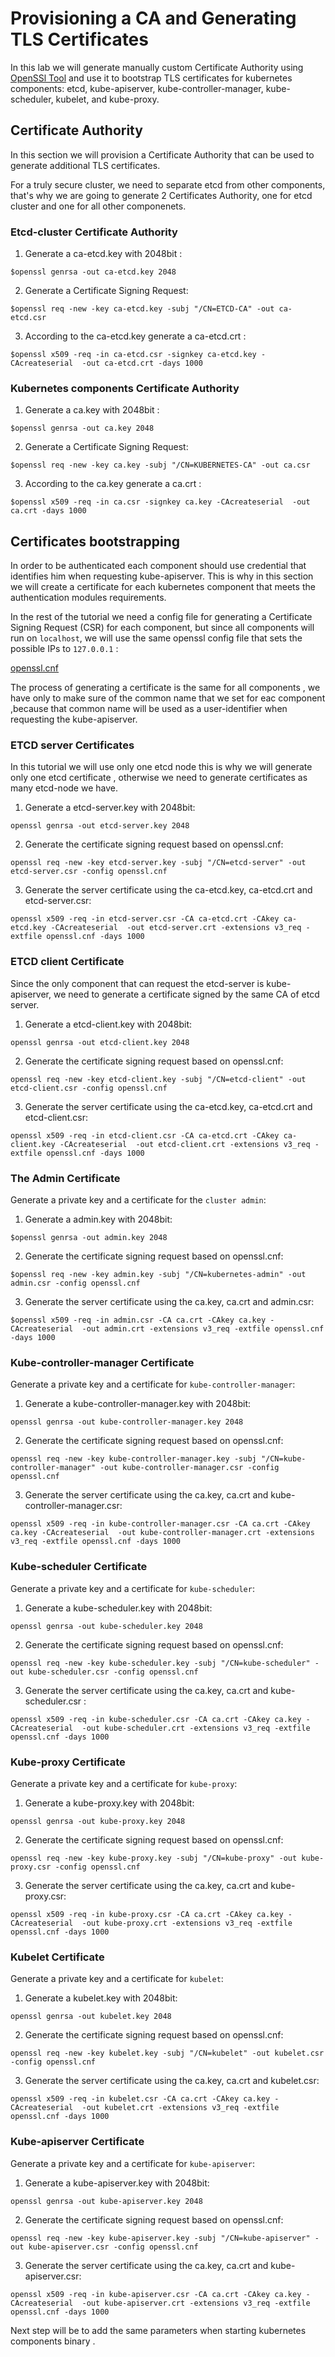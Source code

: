 # Provisioning a CA and Generating TLS Certificates

In this lab we will generate manually custom Certificate Authority using [OpenSSl Tool](https://www.openssl.org/) and use it to bootstrap TLS certificates for kubernetes components: etcd, kube-apiserver, kube-controller-manager, kube-scheduler, kubelet, and kube-proxy.

## Certificate Authority

In this section we will provision a Certificate Authority that can be used to generate additional TLS certificates.

For a truly secure cluster, we need to separate etcd from other components, that's why we are going to generate 2 Certificates Authority, one for etcd cluster and one for all other componenets.

### Etcd-cluster Certificate Authority

1. Generate a ca-etcd.key with 2048bit :
```
$openssl genrsa -out ca-etcd.key 2048
```
2. Generate a Certificate Signing Request:
```
$openssl req -new -key ca-etcd.key -subj "/CN=ETCD-CA" -out ca-etcd.csr
```
3. According to the ca-etcd.key generate a ca-etcd.crt :
```
$openssl x509 -req -in ca-etcd.csr -signkey ca-etcd.key -CAcreateserial  -out ca-etcd.crt -days 1000
```

### Kubernetes components Certificate Authority

1. Generate a ca.key with 2048bit :
```
$openssl genrsa -out ca.key 2048
```
2. Generate a Certificate Signing Request:
```
$openssl req -new -key ca.key -subj "/CN=KUBERNETES-CA" -out ca.csr
```
3. According to the ca.key generate a ca.crt :
```
$openssl x509 -req -in ca.csr -signkey ca.key -CAcreateserial  -out ca.crt -days 1000
```


## Certificates bootstrapping


In order to be authenticated each component should use credential that identifies him when requesting kube-apiserver.
This is why in this section we will create a certificate for each kubernetes component that meets the authentication modules requirements.

In the rest of the tutorial we need a config file for generating a Certificate Signing Request (CSR) for each component, but since all components will run on `localhost`, we will use the same openssl config file that sets the possible IPs to `127.0.0.1` :

[openssl.cnf](https://gist.github.com/AbirHamzi/d33ea331a0ca0caefa3c6eaf460a70fe.js)

The process of generating a certificate is the same for all components , we  have only to make sure of the common name that we set for eac component ,because that common name will be used as a user-identifier when requesting the kube-apiserver.


### ETCD server Certificates

In this tutorial we will use only one etcd node this is why we will generate only one etcd certificate , otherwise we need  to generate certificates as many etcd-node we have.

1. Generate a etcd-server.key with 2048bit:
```
openssl genrsa -out etcd-server.key 2048
```
2. Generate the certificate signing request based on openssl.cnf:
```
openssl req -new -key etcd-server.key -subj "/CN=etcd-server" -out etcd-server.csr -config openssl.cnf
```

3. Generate the server certificate using the ca-etcd.key, ca-etcd.crt and etcd-server.csr:

```
openssl x509 -req -in etcd-server.csr -CA ca-etcd.crt -CAkey ca-etcd.key -CAcreateserial  -out etcd-server.crt -extensions v3_req -extfile openssl.cnf -days 1000
```
###  ETCD client Certificate

Since the only component that can request the etcd-server is kube-apiserver, we need to generate a certificate signed by the same CA of etcd server.

1. Generate a etcd-client.key with 2048bit:

```
openssl genrsa -out etcd-client.key 2048
```
2. Generate the certificate signing request based on openssl.cnf:

```
openssl req -new -key etcd-client.key -subj "/CN=etcd-client" -out etcd-client.csr -config openssl.cnf
```
3. Generate the server certificate using the ca-etcd.key, ca-etcd.crt and etcd-client.csr:
```
openssl x509 -req -in etcd-client.csr -CA ca-etcd.crt -CAkey ca-client.key -CAcreateserial  -out etcd-client.crt -extensions v3_req -extfile openssl.cnf -days 1000
```


###  The Admin Certificate
Generate a private key and a certificate for the `cluster admin`:

1. Generate a admin.key with 2048bit:
```
$openssl genrsa -out admin.key 2048
```
2. Generate the certificate signing request based on openssl.cnf:

```
$openssl req -new -key admin.key -subj "/CN=kubernetes-admin" -out admin.csr -config openssl.cnf
```

3. Generate the server certificate using the ca.key, ca.crt and admin.csr:
```
$openssl x509 -req -in admin.csr -CA ca.crt -CAkey ca.key -CAcreateserial  -out admin.crt -extensions v3_req -extfile openssl.cnf -days 1000
```
###  Kube-controller-manager Certificate
Generate a private key and a certificate for `kube-controller-manager`:

1. Generate a kube-controller-manager.key with 2048bit:

```
openssl genrsa -out kube-controller-manager.key 2048
```
2. Generate the certificate signing request based on openssl.cnf:

```
openssl req -new -key kube-controller-manager.key -subj "/CN=kube-controller-manager" -out kube-controller-manager.csr -config openssl.cnf
```
3. Generate the server certificate using the ca.key, ca.crt and kube-controller-manager.csr:

```
openssl x509 -req -in kube-controller-manager.csr -CA ca.crt -CAkey ca.key -CAcreateserial  -out kube-controller-manager.crt -extensions v3_req -extfile openssl.cnf -days 1000
```

###  Kube-scheduler Certificate

Generate a private key and a certificate for `kube-scheduler`:

1. Generate a kube-scheduler.key with 2048bit:

```
openssl genrsa -out kube-scheduler.key 2048
```
2. Generate the certificate signing request based on openssl.cnf:

```
openssl req -new -key kube-scheduler.key -subj "/CN=kube-scheduler" -out kube-scheduler.csr -config openssl.cnf
```
3. Generate the server certificate using the ca.key, ca.crt and kube-scheduler.csr :

```
openssl x509 -req -in kube-scheduler.csr -CA ca.crt -CAkey ca.key -CAcreateserial  -out kube-scheduler.crt -extensions v3_req -extfile openssl.cnf -days 1000
```

###  Kube-proxy Certificate

Generate a private key and a certificate for `kube-proxy`:

1. Generate a kube-proxy.key with 2048bit:

```
openssl genrsa -out kube-proxy.key 2048
```
2. Generate the certificate signing request based on openssl.cnf:

```
openssl req -new -key kube-proxy.key -subj "/CN=kube-proxy" -out kube-proxy.csr -config openssl.cnf
```
3. Generate the server certificate using the ca.key, ca.crt and kube-proxy.csr:

```
openssl x509 -req -in kube-proxy.csr -CA ca.crt -CAkey ca.key -CAcreateserial  -out kube-proxy.crt -extensions v3_req -extfile openssl.cnf -days 1000
```

###  Kubelet Certificate

Generate a private key and a certificate for `kubelet`:

1. Generate a kubelet.key with 2048bit:

```
openssl genrsa -out kubelet.key 2048
```
2. Generate the certificate signing request based on openssl.cnf:

```
openssl req -new -key kubelet.key -subj "/CN=kubelet" -out kubelet.csr -config openssl.cnf
```
3. Generate the server certificate using the ca.key, ca.crt and kubelet.csr:

```
openssl x509 -req -in kubelet.csr -CA ca.crt -CAkey ca.key -CAcreateserial  -out kubelet.crt -extensions v3_req -extfile openssl.cnf -days 1000
```

###  Kube-apiserver Certificate

Generate a private key and a certificate for `kube-apiserver`:

1. Generate a kube-apiserver.key with 2048bit:

```
openssl genrsa -out kube-apiserver.key 2048
```
2. Generate the certificate signing request based on openssl.cnf:

```
openssl req -new -key kube-apiserver.key -subj "/CN=kube-apiserver" -out kube-apiserver.csr -config openssl.cnf
```
3. Generate the server certificate using the ca.key, ca.crt and kube-apiserver.csr:

```
openssl x509 -req -in kube-apiserver.csr -CA ca.crt -CAkey ca.key -CAcreateserial  -out kube-apiserver.crt -extensions v3_req -extfile openssl.cnf -days 1000
```

Next step will be to add the same parameters when starting kubernetes components binary .
